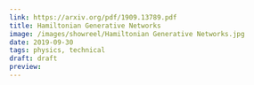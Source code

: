 ```yaml
---
link: https://arxiv.org/pdf/1909.13789.pdf
title: Hamiltonian Generative Networks
image: /images/showreel/Hamiltonian Generative Networks.jpg
date: 2019-09-30
tags: physics, technical
draft: draft
preview:
---
```



